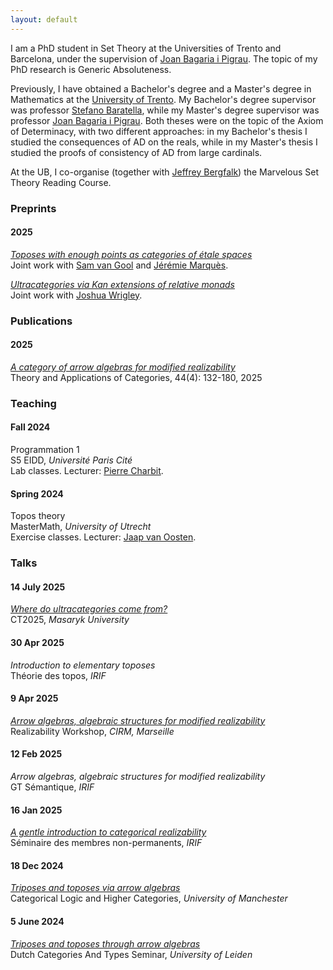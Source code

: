 ```yaml
---
layout: default
---
```


I am a PhD student in Set Theory at the Universities of Trento and Barcelona, under the supervision of <a href="https://en.wikipedia.org/wiki/Joan_Bagaria">Joan Bagaria i Pigrau</a>. The topic of my PhD research is Generic Absoluteness.

Previously, I have obtained a Bachelor's degree and a Master's degree in Mathematics at the <a href="https://www.unitn.it/it">University of Trento</a>. My Bachelor's degree supervisor was professor <a href="https://webapps.unitn.it/du/it/Persona/PER0003680/Curriculum">Stefano Baratella</a>, while my Master's degree supervisor was professor <a href="https://en.wikipedia.org/wiki/Joan_Bagaria">Joan Bagaria i Pigrau</a>. Both theses were on the topic of the Axiom of Determinacy, with two different approaches: in my Bachelor's thesis I studied the consequences of AD on the reals, while in my Master's thesis I studied the proofs of consistency of AD from large cardinals.

At the UB, I co-organise (together with <a href="https://www.jeffreybergfalk.com/home">Jeffrey Bergfalk</a>) the Marvelous Set Theory Reading Course.

<h3>Preprints</h3>

<div class="timeline">
   <div class="timeline-year">
      <h4 class="year">2025</h4>
      <div class="timeline-events">
        <div class="timeline-item">
          <p> <i><a href="https://arxiv.org/abs/2508.09604">Toposes with enough points as categories of étale spaces</a></i> <br>Joint work with <a href="https://samvangool.net">Sam van Gool</a> and <a href="https://jeremie-marques.name">Jérémie Marquès</a>.</p>
        </div>
        <div class="timeline-item">
          <p> <i><a href="https://arxiv.org/abs/2506.09788">Ultracategories via Kan extensions of relative monads</a></i> <br>Joint work with <a href="https://jlwrigley.github.io">Joshua Wrigley</a>.</p>
        </div>
      </div>
    </div>
</div>

<h3>Publications</h3>

<div class="timeline">
   <div class="timeline-year">
      <h4 class="year">2025</h4>
      <div class="timeline-events">
        <div class="timeline-item">
          <p><i><a href="http://www.tac.mta.ca/tac/volumes/44/4/44-04abs.html">A category of arrow algebras for modified realizability</a></i> <br> Theory and Applications of Categories, 44(4): 132-180, 2025 </p>
        </div>
      </div>
    </div>
</div>


<!--
<h3>Preprints</h3>

<div class="timeline">
   <div class="timeline-year">
      <h4 class="year">2024</h4>
      <div class="timeline-events">
        <div class="timeline-item">
          <p><i>A category of arrow algebras for modified realizability</i> <br> Available <a href="https://arxiv.org/abs/2407.02836">here</a>. </p>
        </div>
      </div>
    </div>
</div>
-->


<h3>Teaching</h3>

<div class="timeline">
   <div class="timeline-year">
       <h4 class="year">Fall 2024</h4>
         <div class="timeline-events">
           <div class="timeline-item">
             <p>Programmation 1<br>S5 EIDD, <i>Université Paris Cité</i> <br>Lab classes. Lecturer: <a href="https://www.irif.fr/~charbit/">Pierre Charbit</a>. </p>
           </div>
         </div>
   </div>
   <div class="timeline-year">
    <h4 class="year">Spring 2024</h4>
      <div class="timeline-events">
        <div class="timeline-item">
          <p> Topos theory <br>MasterMath, <i>University of Utrecht</i> <br> Exercise classes. Lecturer: <a href="https://webspace.science.uu.nl/~ooste110/">Jaap van Oosten</a>. </p>
        </div>
      </div>
    </div>
</div>


<h3>Talks</h3>

<div class="timeline">
   <div class="timeline-year">
      <h4 class="year">14 July 2025</h4>
         <div class="timeline-events">
           <div class="timeline-item">
              <p> <i><a href="files/slides/ct2025.pdf">Where do ultracategories come from?</a></i> <br>CT2025, <i>Masaryk University</i> </p>
           </div>
         </div>
   </div>
   <div class="timeline-year">
      <h4 class="year">30 Apr 2025</h4>
         <div class="timeline-events">
           <div class="timeline-item">
              <p> <i>Introduction to elementary toposes</i> <br>Théorie des topos, <i>IRIF</i> </p>
           </div>
         </div>
   </div>
   <div class="timeline-year">
      <h4 class="year">9 Apr 2025</h4>
         <div class="timeline-events">
           <div class="timeline-item">
              <p> <i><a href="files/slides/Realizability_Marseille_2025.pdf">Arrow algebras, algebraic structures for modified realizability</a></i> <br>Realizability Workshop, <i>CIRM, Marseille</i></p>
           </div>
         </div>
   </div>
      <div class="timeline-year">
      <h4 class="year">12 Feb 2025</h4>
         <div class="timeline-events">
           <div class="timeline-item">
              <p> <i>Arrow algebras, algebraic structures for modified realizability</i> <br>GT Sémantique, <i>IRIF</i> </p>
           </div>
         </div>
   </div>
   <div class="timeline-year">
      <h4 class="year">16 Jan 2025</h4>
         <div class="timeline-events">
           <div class="timeline-item">
             <p> <i><a href="files/slides/Nonperm-01-2025.pdf">A gentle introduction to categorical realizability</a></i> <br>Séminaire des membres non-permanents, <i>IRIF</i> </p>
           </div>
         </div>
   </div>
   <div class="timeline-year">
      <h4 class="year">18 Dec 2024</h4>
         <div class="timeline-events">
           <div class="timeline-item">
             <p> <i><a href="files/slides/CLHC_2024-handout.pdf">Triposes and toposes via arrow algebras</a></i> <br>Categorical Logic and Higher Categories, <i>University of Manchester</i> </p>
           </div>
         </div>
   </div>
   <div class="timeline-year">
       <h4 class="year">5 June 2024</h4>
         <div class="timeline-events">
           <div class="timeline-item">
             <p> <i><a href="files/slides/triposes-and-toposes-DutchCATs.pdf">Triposes and toposes through arrow algebras</a></i> <br>Dutch Categories And Types Seminar, <i>University of Leiden</i> </p>
           </div>
         </div>
   </div>
</div> 
